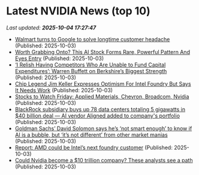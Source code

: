 # Latest NVIDIA News (top 10)
_Last updated: **2025-10-04 17:27:47**_

- [Walmart turns to Google to solve longtime customer headache](https://www.thestreet.com/retail/walmart-turns-to-google-to-solve-longtime-customer-headache) (Published: 2025-10-03)
- [Worth Grabbing Onto? This AI Stock Forms Rare, Powerful Pattern And Eyes Entry](https://biztoc.com/x/ac3a9d3df59e5391) (Published: 2025-10-03)
- [‘I Relish Having Competitors Who Are Unable to Fund Capital Expenditures’: Warren Buffett on Berkshire’s Biggest Strength](https://www.barchart.com/story/news/35221442/i-relish-having-competitors-who-are-unable-to-fund-capital-expenditures-warren-buffett-on-berkshires-biggest-strength) (Published: 2025-10-03)
- [Chip Legend Jim Keller Expresses Optimism For Intel Foundry But Says It Needs Work](https://hothardware.com/news/jim-keller-says-intel-foundry-needs-work) (Published: 2025-10-03)
- [Stocks to Watch Friday: Applied Materials, Chevron, Broadcom, Nvidia](https://biztoc.com/x/c6a56d4bc05063c8) (Published: 2025-10-03)
- [BlackRock subsidiary buys up 78 data centers totaling 5 gigawatts in $40 billion deal — AI vendor Aligned added to company's portfolio](https://www.tomshardware.com/tech-industry/blackrock-subsidiary-buys-up-78-data-centers-totaling-5-gigawatts-in-usd40-billion-deal-ai-vendor-aligned-added-to-companys-portfolio) (Published: 2025-10-03)
- [Goldman Sachs’ David Solomon says he’s ‘not smart enough’ to know if AI is a bubble, but ‘it’s not different’ from other market manias](https://fortune.com/2025/10/03/goldman-sachs-david-solomon-ai-bubble-not-smart-enough-not-different/) (Published: 2025-10-03)
- [Report: AMD could be Intel’s next foundry customer](https://www.networkworld.com/article/4067746/report-amd-could-be-intels-next-foundry-customer.html) (Published: 2025-10-03)
- [Could Nvidia become a $10 trillion company? These analysts see a path](https://biztoc.com/x/b2d56ed72fb3b5d0) (Published: 2025-10-03)
